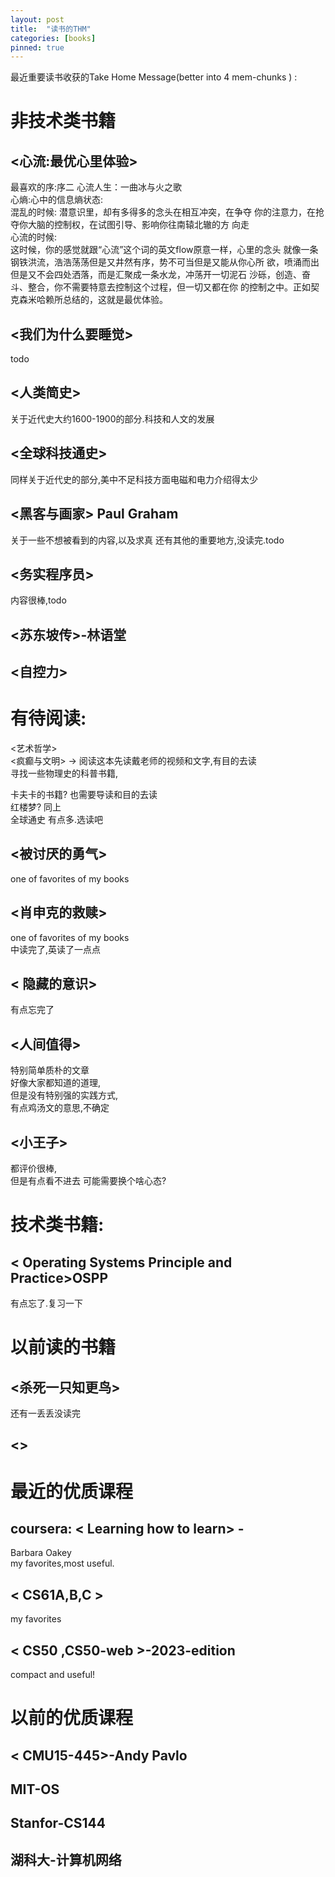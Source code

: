 ```yaml
---
layout: post
title:  "读书的THM"
categories: [books]
pinned: true
---
```

最近重要读书收获的Take Home Message(better into 4 mem-chunks ) : 
#  非技术类书籍 
## <心流:最优心里体验>  
最喜欢的序:序二 心流人生：一曲冰与火之歌    
  心熵:心中的信息熵状态:   
    混乱的时候: 潜意识里，却有多得多的念头在相互冲突，在争夺
你的注意力，在抢夺你大脑的控制权，在试图引导、影响你往南辕北辙的方
向走  
  心流的时候:  
  这时候，你的感觉就跟“心流”这个词的英文flow原意一样，心里的念头
就像一条钢铁洪流，浩浩荡荡但是又井然有序，势不可当但是又能从你心所
欲，喷涌而出但是又不会四处洒落，而是汇聚成一条水龙，冲荡开一切泥石
沙砾，创造、奋斗、整合，你不需要特意去控制这个过程，但一切又都在你
的控制之中。正如契克森米哈赖所总结的，这就是最优体验。
## <我们为什么要睡觉>  
todo
## <人类简史>  
  关于近代史大约1600-1900的部分.科技和人文的发展
## <全球科技通史>
  同样关于近代史的部分,美中不足科技方面电磁和电力介绍得太少

## <黑客与画家> Paul Graham
  关于一些不想被看到的内容,以及求真
  还有其他的重要地方,没读完.todo

## <务实程序员> 
内容很棒,todo

## <苏东坡传>-林语堂


## <自控力>

# 有待阅读:  
<艺术哲学>  
<疯癫与文明>  -> 阅读这本先读戴老师的视频和文字,有目的去读  
寻找一些物理史的科普书籍,  

卡夫卡的书籍? 也需要导读和目的去读  
红楼梦? 同上    
全球通史  有点多.选读吧  




## <被讨厌的勇气>
one of favorites of my books  

## <肖申克的救赎>
one of favorites of my books  
中读完了,英读了一点点

## < 隐藏的意识>
有点忘完了

## <人间值得>
特别简单质朴的文章  
好像大家都知道的道理,  
但是没有特别强的实践方式,  
有点鸡汤文的意思,不确定  

## <小王子>
都评价很棒,  
但是有点看不进去
可能需要换个啥心态?


# 技术类书籍:

## < Operating Systems Principle and Practice>OSPP
有点忘了.复习一下



# 以前读的书籍

## <杀死一只知更鸟>
还有一丢丢没读完

## <>

# 最近的优质课程
## coursera: < Learning how to learn> -
Barbara Oakey   
my favorites,most useful.

## < CS61A,B,C  >
my favorites

## < CS50 ,CS50-web >-2023-edition
compact and useful!

# 以前的优质课程
## < CMU15-445>-Andy Pavlo

## MIT-OS

## Stanfor-CS144

## 湖科大-计算机网络

## 











